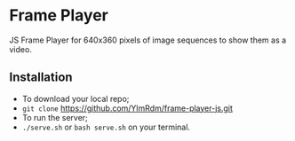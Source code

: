 # Frame Player
JS Frame Player for 640x360 pixels of image sequences to show them as a video. 

## Installation

>
- To download your local repo; 
- `git clone` https://github.com/YlmRdm/frame-player-js.git
- To run the server; 
- `./serve.sh` or `bash serve.sh` on your terminal.